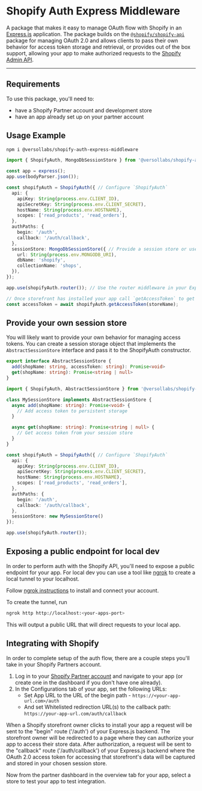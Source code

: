 # Shopify Auth Express Middleware

A package that makes it easy to manage OAuth flow with Shopify in an [Express.js](https://expressjs.com) application. The package builds on the [`@shopify/shopify-api`](https://www.npmjs.com/package/@shopify/shopify-app-express) package for managing OAuth 2.0 and allows clients to pass their own behavior for access token storage and retrieval, or provides out of the box support, allowing your app to make authorized requests to the [Shopify Admin API](https://shopify.dev/docs/api/admin-graphql).

---

## Requirements
To use this package, you'll need to:
- have a Shopify Partner account and development store
- have an app already set up on your partner account

## Usage Example

```sh
npm i @versollabs/shopify-auth-express-middleware
```

```ts
import { ShopifyAuth, MongoDbSessionStore } from '@versollabs/shopify-auth-express-middleware';

const app = express();
app.use(bodyParser.json());

const shopifyAuth = ShopifyAuth({ // Configure `ShopifyAuth`
  api: {
    apiKey: String(process.env.CLIENT_ID),
    apiSecretKey: String(process.env.CLIENT_SECRET),
    hostName: String(process.env.HOSTNAME),
    scopes: ['read_products', 'read_orders'],
  },
  authPaths: {
    begin: '/auth',
    callback: '/auth/callback',
  },
  sessionStore: MongoDbSessionStore({ // Provide a session store or use a built-in one
    url: String(process.env.MONGODB_URI),
    dbName: 'shopify',
    collectionName: 'shops',
  }),
});

app.use(shopifyAuth.router()); // Use the router middleware in your Express app

// Once storefront has installed your app call `getAccessToken` to get an access token for the store.
const accessToken = await shopifyAuth.getAccessToken(storeName);
```

## Provide your own session store

You will likely want to provide your own behavior for managing access tokens. You can create a session storage object that implements the `AbstractSessionStore` interface and pass it to the ShopifyAuth constructor.

```ts
export interface AbstractSessionStore {
  add(shopName: string, accessToken: string): Promise<void>
  get(shopName: string): Promise<string | null>
}
```

```ts
import { ShopifyAuth, AbstractSessionStore } from '@versollabs/shopify-auth-express-middleware';

class MySessionStore implements AbstractSessionStore {
  async add(shopName: string): Promise<void> {
    // Add access token to persistent storage
  }

  async get(shopName: string): Promise<string | null> {
    // Get access token from your session store
  }
}

const shopifyAuth = ShopifyAuth({ // Configure `ShopifyAuth`
  api: {
    apiKey: String(process.env.CLIENT_ID),
    apiSecretKey: String(process.env.CLIENT_SECRET),
    hostName: String(process.env.HOSTNAME),
    scopes: ['read_products', 'read_orders'],
  },
  authPaths: {
    begin: '/auth',
    callback: '/auth/callback',
  },
  sessionStore: new MySessionStore()
});

app.use(shopifyAuth.router());
```

## Exposing a public endpoint for local dev

In order to perform auth with the Shopify API, you'll need to expose a public endpoint for your app. For local dev you can use a tool like [ngrok](https://ngrok.com) to create a local tunnel to your localhost.

Follow [ngrok instructions](https://ngrok.com/docs/getting-started/) to install and connect your account.

To create the tunnel, run
```sh
ngrok http http://localhost:<your-apps-port>
```
This will output a public URL that will direct requests to your local app.

## Integrating with Shopify

In order to complete setup of the auth flow, there are a couple steps you'll take in your Shopify Partners account.

1. Log in to your [Shopify Partner account](https://partners.shopify.com) and navigate to your app (or create one in the dashboard if you don't have one already).
2. In the Configurations tab of your app, set the following URLs:
   - Set App URL to the URL of the begin path - `https://<your-app-url.com>/auth`
   - And set Whitelisted redirection URL(s) to the callback path: `https://your-app-url.com/auth/callback`

When a Shopify storefront owner clicks to install your app a request will be sent to the "begin" route ('/auth') of your Express.js backend. The storefront owner will be redirected to a page where they can authorize your app to access their store data. After authorization, a request will be sent to the "callback" route ('/auth/callback') of your Express.js backend where the OAuth 2.0 access token for accessing that storefront's data will be captured and stored in your chosen session store.

Now from the partner dashboard in the overview tab for your app, select a store to test your app to test integration.
